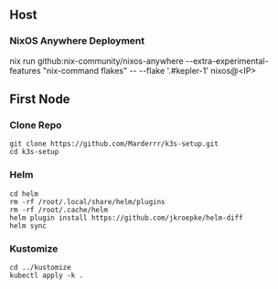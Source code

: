 ## Host
### NixOS Anywhere Deployment
nix run github:nix-community/nixos-anywhere --extra-experimental-features "nix-command flakes" -- --flake '.#kepler-1' nixos@\<IP>

## First Node
### Clone Repo
```
git clone https://github.com/Marderrr/k3s-setup.git
cd k3s-setup
```
### Helm
```
cd helm
rm -rf /root/.local/share/helm/plugins
rm -rf /root/.cache/helm
helm plugin install https://github.com/jkroepke/helm-diff
helm sync
```
### Kustomize
```
cd ../kustomize
kubectl apply -k .
```
